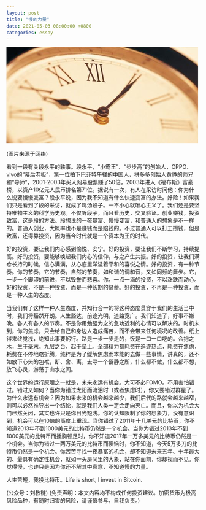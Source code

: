 ```yaml
---
layout: post
title: "慢的力量"
date: 2021-05-03 08:00:00 +0800
categories: essay
---
```


![](/images/2021/20210503.jpg)

(图片来源于网络)

看到一段有关段永平的轶事。段永平，“小霸王”、“步步高”的创始人，OPPO、vivo的“幕后老板”，第一位拍下巴菲特午餐的中国人，拼多多创始人黄峥的师兄和“导师”，2001-2003年买入网易股票赚了50倍，2003年进入《福布斯》富豪榜，以资产10亿元人民币排名第71位。据说有一次，有人在采访时问他：你为什么说要慢慢变富？段永平说，因为我不知道有什么快速变富的办法。好险！如果我们只是看到了段的采访，就成了鸡汤段子。一不小心就唯心主义了。我们还是要坚持唯物主义的科学历史观。不仅听段子，而且看历史，交叉验证。创业赚钱，投资致富，这是段的方法。段想说的一夜暴富、慢慢变富，和普通人的想象是不一样的。普通人创业，大概率也不是赚钱而是赔钱的。不过普通人可以打工攒钱，但是致富，还得靠投资，因为当今时代就是一个资本为王的时代。

好的投资，要让我们内心感到愉悦、安宁。好的投资，要让我们不断学习，持续提高。好的投资，要能够唤起我们内心的信仰，与之产生共振。好的投资，让我们满仓长持的时候，信心满满，从心底里洋溢着平和的喜悦之情。好的投资，有一种节奏。你的节奏，它的节奏，自然的节奏，如和谐的调和音，又如同频的舞步。它，一步一个脚印的前进，不以毁誉而悲喜。你，一点一滴的投资，不以涨跌而动心。好的投资，不是一种投资，而是一种长期的储蓄。好的投资，不再是一种投资，而是一种人生的态度。

当我们有了这样一种人生态度，并知行合一的将这种态度贯穿于我们的生活当中时，我们将豁然开朗。人生豁达，前途光明，道路宽广。我们知道了，好事不嫌晚。各人有各人的节奏。不是你用勉强为之的急功近利的心情可以解决的。时机未到，你的焦虑，只会给自己和身边人造成痛苦，而不会带来任何境况的改善。纸上得来终觉浅，绝知此事要躬行。路是一步一步走的，饭是一口一口吃的。合抱之木，生于毫末。九层之台，起于垒土。全部精力都耗费在追逐热点，耗费在焦虑，耗费在不停地瞎折腾，纯粹是为了缓解焦虑而本能的去做一些事情，讲真的，还不如放下心头的包袱，断、舍、离，去寻一个僻静之所，什么都不做，什么都不想，放飞心灵，游荡于山水之间。

这个世界的运行原理之一就是，未来永远有机会。大可不必FOMO。不用害怕错过。错过又如何？当你为错过太阳而流泪时（或者焦虑时），你又要错过群星了。为什么永远有机会？因为如果未来的机会越来越少，我们后代的路就会越来越窄，则可以必然推导出一个结论，就是我们人类一定会走向灭亡。而且，你以为机会大门已然关闭，其实也许只是你目光短浅。你的认知限制了你的想象力，没有意识到，机会可以在10倍的高度上重现。当你错过了2011年十几美元的比特币，你不知道2013年不到1000美元的比特币仍然是一个机会。当你为错过2013年不到1000美元的比特币而捶胸顿足时，你不知道2017年一万多美元的比特币仍然是一个机会。当你为错过一两万美元的比特币而懊恼时，你不知道，今天5万多刀的比特币仍然是一个机会。你苦苦寻找一夜暴富的机会，却不知道未来五年、十年最大的、最具有确定性机会，就如一头房间里的大象，站在你面前，你却视而不见。你觉得慢，也许只是因为你还不解其中真意，不知道慢的力量。

人生苦短，我投比特币。Life is short, I invest in Bitcoin.

(公众号：刘教链)
(免责声明：本文内容均不构成任何投资建议。加密货币为极高风险品种，有随时归零的风险，请谨慎参与，自我负责。)
